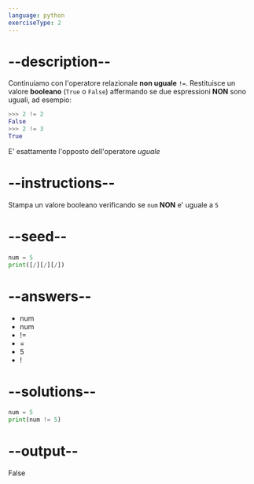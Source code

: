 ```yaml
---
language: python
exerciseType: 2
---
```


# --description--

Continuiamo con l'operatore relazionale **non uguale** `!=`.
Restituisce un valore **booleano** (`True` o `False`) affermando se due espressioni **NON** sono uguali, ad esempio:
```python
>>> 2 != 2
False
>>> 2 != 3
True
```
E' esattamente l'opposto dell'operatore *uguale*

# --instructions--

Stampa un valore booleano verificando se `num` **NON** e' uguale a `5`

# --seed--

```python
num = 5
print([/][/][/])
```

# --answers--

- num 
- num 
- != 
- = 
- 5
- ! 

# --solutions--

```python
num = 5
print(num != 5)
```

# --output--

False
